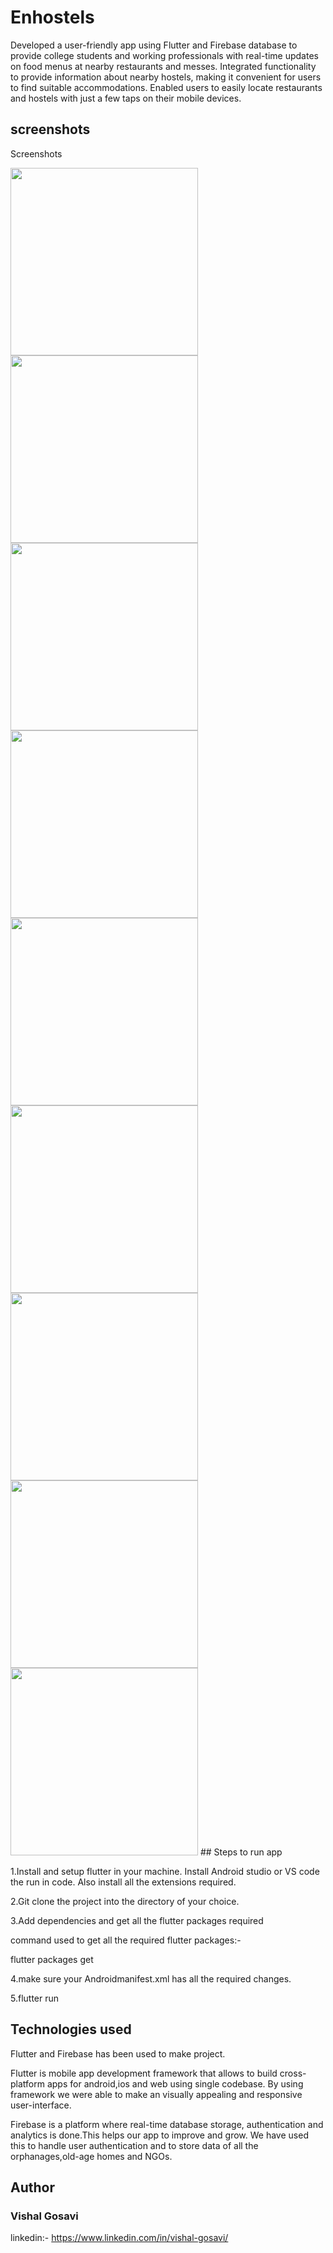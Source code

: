 # Enhostels

Developed a user-friendly app using Flutter and Firebase database to provide college students and working professionals with real-time updates on food menus at nearby restaurants and messes. Integrated functionality to provide information about nearby hostels, making it convenient for users to find suitable accommodations. Enabled users to easily locate restaurants and hostels with just a few taps on their mobile devices.

## screenshots
Screenshots

<img src="https://github.com/vishalgosavi04/Enhostels/assets/124982672/12fcb3cc-435f-48b5-991d-f22e62cd32f0" width="300">

<img src="https://github.com/vishalgosavi04/Enhostels/assets/124982672/e274aacd-b671-40b4-97af-6762f8aa4615" width="300">
<img src= "https://github.com/vishalgosavi04/Enhostels/assets/124982672/3f0a40eb-71a0-45ce-8974-a243d72da987" width= "300">
<img src= "https://github.com/vishalgosavi04/Enhostels/assets/124982672/488aa91d-a233-47f4-a118-b0804afb86c2" width= "300">
<img src= "https://github.com/vishalgosavi04/Enhostels/assets/124982672/462d2226-b27b-45e0-9025-be948ded0905" width= "300">
<img src= "https://github.com/vishalgosavi04/Enhostels/assets/124982672/e7067505-1ebe-476d-8efe-1ad17cf130ce" width= "300">
<img src= "https://github.com/vishalgosavi04/Enhostels/assets/124982672/9c7f61e3-6cbb-4496-a7b3-ef8e27938d67" width= "300">
<img src= "https://github.com/vishalgosavi04/Enhostels/assets/124982672/c9ef01ef-0bfb-4722-81bd-d1cf59deef0b" width= "300">
<img src = "https://github.com/vishalgosavi04/Enhostels/assets/124982672/ef20d1c5-7f10-46a4-9f72-a6411b18368c" width="300">
## Steps to run app

1.Install and setup flutter in your machine. Install Android studio or VS code the run in code. Also install all the extensions required. 

2.Git clone the project into the directory of your choice.

3.Add dependencies and get all the flutter packages required 

command used to get all the required flutter packages:-

 flutter packages get 

4.make sure your Androidmanifest.xml has all the required changes.

5.flutter run

## Technologies used
Flutter and Firebase has been used to make project. 

Flutter is mobile app development framework that allows to build cross-platform apps for android,ios and web using single codebase. By using framework we were able to make an visually appealing and responsive user-interface.

Firebase is a platform where real-time database storage, authentication and analytics is done.This helps our app to improve and grow. We have used this to handle user authentication and to store data of all the orphanages,old-age homes and NGOs.

## Author
### Vishal Gosavi
linkedin:- https://www.linkedin.com/in/vishal-gosavi/
